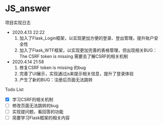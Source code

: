 # JS_answer

项目实现日志

- 2020.4.13 22:22 
  1. 加入了Flask_Login框架，以实现更加方便的登录、登出管理，提升账户安全性
  2. 加入了Flask_WTF框架，以实现更加完善的表格管理，但出现相关BUG：The CSRF token is missing
     需要去了解CSRF的相关机制
- 2020.4.14 21:58
   1. 修复CSRF token is missing 的bug
   2. 完善了UI展示，实现通过js来提示相关信息，提升了登录体验
   3. 产生了新的BUG：注册后页面无法跳转

Todo List

- [x] 学习CSRF的相关机制
- [ ] 修改页面无法跳转的bug
- [ ] 实现提问题，看回答的功能
- [ ] 简要学习Flask框架的相关内容